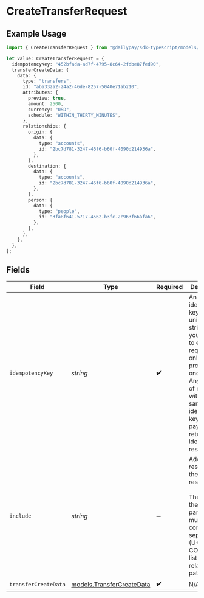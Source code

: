 # CreateTransferRequest

## Example Usage

```typescript
import { CreateTransferRequest } from "@dailypay/sdk-typescript/models/operations";

let value: CreateTransferRequest = {
  idempotencyKey: "452bfada-ad7f-4795-8c64-2fdbe87fed90",
  transferCreateData: {
    data: {
      type: "transfers",
      id: "aba332a2-24a2-46de-8257-5040e71ab210",
      attributes: {
        preview: true,
        amount: 2500,
        currency: "USD",
        schedule: "WITHIN_THIRTY_MINUTES",
      },
      relationships: {
        origin: {
          data: {
            type: "accounts",
            id: "2bc7d781-3247-46f6-b60f-4090d214936a",
          },
        },
        destination: {
          data: {
            type: "accounts",
            id: "2bc7d781-3247-46f6-b60f-4090d214936a",
          },
        },
        person: {
          data: {
            type: "people",
            id: "3fa8f641-5717-4562-b3fc-2c963f66afa6",
          },
        },
      },
    },
  },
};
```

## Fields

| Field                                                                                                                                                                                                   | Type                                                                                                                                                                                                    | Required                                                                                                                                                                                                | Description                                                                                                                                                                                             |
| ------------------------------------------------------------------------------------------------------------------------------------------------------------------------------------------------------- | ------------------------------------------------------------------------------------------------------------------------------------------------------------------------------------------------------- | ------------------------------------------------------------------------------------------------------------------------------------------------------------------------------------------------------- | ------------------------------------------------------------------------------------------------------------------------------------------------------------------------------------------------------- |
| `idempotencyKey`                                                                                                                                                                                        | *string*                                                                                                                                                                                                | :heavy_check_mark:                                                                                                                                                                                      | An idempotency key is a unique string that you provide to ensure a request is only processed once.<br/>Any number of requests with the same idempotency key and payload will return an identical response.<br/> |
| `include`                                                                                                                                                                                               | *string*                                                                                                                                                                                                | :heavy_minus_sign:                                                                                                                                                                                      | Add related resources to the response. <br/><br/>The value of the include parameter must be a comma-separated (U+002C COMMA, “,”) list of relationship paths.<br/>                                      |
| `transferCreateData`                                                                                                                                                                                    | [models.TransferCreateData](../../models/transfercreatedata.md)                                                                                                                                         | :heavy_check_mark:                                                                                                                                                                                      | N/A                                                                                                                                                                                                     |